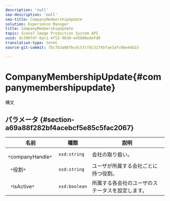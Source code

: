 ```yaml
---
description: 'null'
seo-description: 'null'
seo-title: CompanyMembershipUpdate
solution: Experience Manager
title: CompanyMembershipUpdate
topic: Scene7 Image Production System API
uuid: dc396fd7-6ac1-4f52-9b30-e43808edefd0
translation-type: tm+mt
source-git-commit: 7bc7b3a86fbcdc57cfdc31745fae3afc06e44b15

---
```



# CompanyMembershipUpdate{#companymembershipupdate}

構文

## パラメータ {#section-a69a88f282bf4acebcf5e85c5fac2067}

| 名前 | 種類 | 説明 |
|---|---|---|
| ` *`companyHandle`*` | `xsd:string` | 会社の取り扱い。 |
| ` *`役割`*` | `xsd:string` | ユーザが所属する会社ごとに持つ役割。 |
| ` *`isActive`*` | `xsd:boolean` | 所属する各会社のユーザのステータスを設定します。 |

